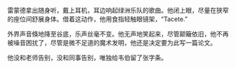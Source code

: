 雷蒙德拿出随身听，戴上耳机，耳边响起绿洲乐队的歌曲。他闭上眼，尽量在狭窄的座位间舒展身体。借着这动作，他用食指轻触眼镜架，“Tacete.”

外界声音倏地降至谷底，乐声丝毫不变。他无声地笑起来，尽管颠簸依旧，他不再被噪音困扰了，尽管是微不足道的魔术发明，他还是决定要为此写一篇论文。

他没和老师告别，没和同事告别，唯独给韦伯留了张字条。




